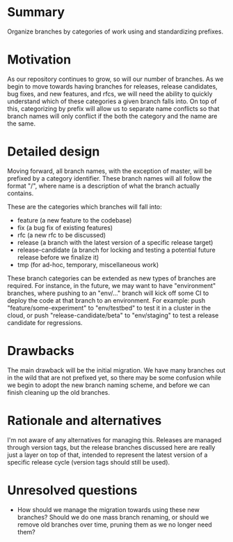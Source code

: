 # Summary
[summary]: #summary

Organize branches by categories of work using and standardizing prefixes.

# Motivation
[motivation]: #motivation

As our repository continues to grow, so will our number of branches. As we begin to move towards having branches for releases, release candidates, bug fixes, and new features, and rfcs, we will need the ability to quickly understand which of these categories a given branch falls into. On top of this, categorizing by prefix will allow us to separate name conflicts so that branch names will only conflict if the both the category and the name are the same.

# Detailed design
[detailed-design]: #detailed-design

Moving forward, all branch names, with the exception of master, will be prefixed by a category identifier. These branch names will all follow the format "<category>/<name>", where name is a description of what the branch actually contains.

These are the categories which branches will fall into:
- feature (a new feature to the codebase)
- fix (a bug fix of existing features)
- rfc (a new rfc to be discussed)
- release (a branch with the latest version of a specific release target)
- release-candidate (a branch for locking and testing a potential future release before we finalize it)
- tmp (for ad-hoc, temporary, miscellaneous work)

These branch categories can be extended as new types of branches are required. For instance, in the future, we may want to have "environment" branches, where pushing to an "env/..." branch will kick off some CI to deploy the code at that branch to an environment. For example: push "feature/some-experiment" to "env/testbed" to test it in a cluster in the cloud, or push "release-candidate/beta" to "env/staging" to test a release candidate for regressions.

# Drawbacks
[drawbacks]: #drawbacks

The main drawback will be the initial migration. We have many branches out in the wild that are not prefixed yet, so there may be some confusion while we begin to adopt the new branch naming scheme, and before we can finish cleaning up the old branches.

# Rationale and alternatives
[rationale-and-alternatives]: #rationale-and-alternatives

I'm not aware of any alternatives for managing this. Releases are managed through version tags, but the release branches discussed here are really just a layer on top of that, intended to represent the latest version of a specific release cycle (version tags should still be used).

# Unresolved questions
[unresolved-questions]: #unresolved-questions

- How should we manage the migration towards using these new branches? Should we do one mass branch renaming, or should we remove old branches over time, pruning them as we no longer need them?
